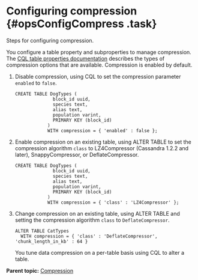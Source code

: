 # Configuring compression {#opsConfigCompress .task}

Steps for configuring compression.

You configure a table property and subproperties to manage compression. The [CQL table properties documentation](/en/cql-oss/3.3/cql/cql_reference/cqlCreateTable.html#tabProp__moreCompression) describes the types of compression options that are available. Compression is enabled by default.

1.  Disable compression, using CQL to set the compression parameter `enabled` to `false`.

    ```
    CREATE TABLE DogTypes (
                  block_id uuid,
                  species text,
                  alias text,
                  population varint,
                  PRIMARY KEY (block_id)
                )
                WITH compression = { 'enabled' : false };
    ```

2.  Enable compression on an existing table, using ALTER TABLE to set the compression algorithm `class` to LZ4Compressor \(Cassandra 1.2.2 and later\), SnappyCompressor, or DeflateCompressor.

    ```
    CREATE TABLE DogTypes (
                  block_id uuid,
                  species text,
                  alias text,
                  population varint,
                  PRIMARY KEY (block_id)
                )
                WITH compression = { 'class' : 'LZ4Compressor' };
    ```

3.  Change compression on an existing table, using ALTER TABLE and setting the compression algorithm `class` to `DeflateCompressor`.

    ```
    ALTER TABLE CatTypes
      WITH compression = { 'class' : 'DeflateCompressor', 'chunk_length_in_kb' : 64 }
    ```

    You tune data compression on a per-table basis using CQL to alter a table.


**Parent topic:** [Compression](../../cassandra/operations/opsAboutConfigCompress.md)

